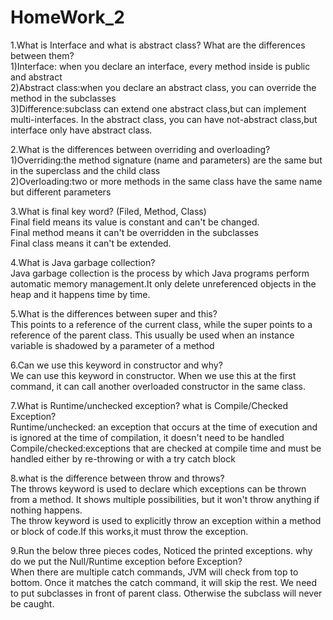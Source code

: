 HomeWork_2
=
1.What is Interface and what is abstract class? What are the differences between them?  
1)Interface:  when you declare an interface, every method inside is public and abstract  
2)Abstract class:when you declare an abstract class, you can override the method in the subclasses  
3)Difference:subclass can extend one abstract class,but can implement multi-interfaces. In the abstract class, you can have not-abstract class,but interface only have abstract class.

2.What is the differences between overriding and overloading?  
1)Overriding:the method signature (name and parameters) are the same but in the superclass and the child class  
2)Overloading:two or more methods in the same class have the same name but different parameters  

3.What is final key word? (Filed, Method, Class)  
Final field means its value is constant and can't be changed.  
Final method means it can't be overridden in the subclasses  
Final class means it can't be extended.
  
4.What is Java garbage collection?  
Java garbage collection is the process by which Java programs perform automatic memory management.It only delete unreferenced objects in the heap and it happens time by time.

5.What is the differences between super and this?   
This points to a reference of the current class, while the super points to a reference of the parent class. This usually be used when an instance variable is shadowed by a parameter of a method

6.Can we use this keyword in constructor and why?  
We can use this keyword in constructor. When we use this at the first command, it can call another overloaded constructor in the same class.

7.What is Runtime/unchecked exception? what is Compile/Checked Exception?  
Runtime/unchecked: an exception that occurs at the time of execution and is ignored at the time of compilation, it doesn't need to be handled  
Compile/checked:exceptions that are checked at compile time and must be handled either by re-throwing or with a try catch block  

8.what is the difference between throw and throws?  
The throws keyword is used to declare which exceptions can be thrown from a method. It shows multiple possibilities, but it won't throw anything if nothing happens.  
The throw keyword is used to explicitly throw an exception within a method or block of code.If this works,it must throw the exception.

9.Run the below three pieces codes, Noticed the printed exceptions.  why do we put the Null/Runtime exception before Exception?  
When there are multiple catch commands, JVM will check from top to bottom. Once it matches the catch command, it will skip the rest. We need to put subclasses in front of parent class. Otherwise the subclass will never be caught.